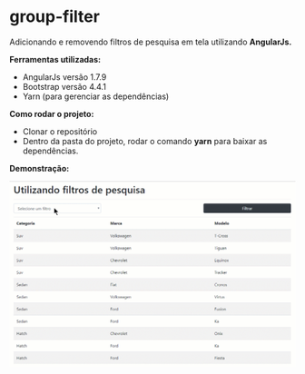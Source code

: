 # group-filter
Adicionando e removendo filtros de pesquisa em tela utilizando **AngularJs.**

**Ferramentas utilizadas:**
- AngularJs versão 1.7.9
- Bootstrap versão 4.4.1
- Yarn (para gerenciar as dependências)

**Como rodar o projeto:**
- Clonar o repositório
- Dentro da pasta do projeto, rodar o comando **yarn** para baixar as dependências.

**Demonstração:**

![group-filter](https://github.com/kelisonrosendo/group-filter/blob/master/group-filter.gif)

